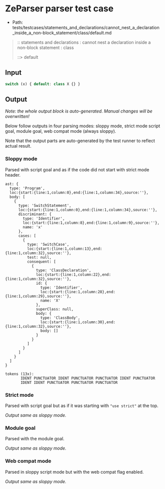 # ZeParser parser test case

- Path: tests/testcases/statements_and_declarations/cannot_nest_a_declaration_inside_a_non-block_statement/class/default.md

> :: statements and declarations : cannot nest a declaration inside a non-block statement : class
>
> ::> default

## Input

`````js
switch (x) { default: class X {} }
`````

## Output

_Note: the whole output block is auto-generated. Manual changes will be overwritten!_

Below follow outputs in four parsing modes: sloppy mode, strict mode script goal, module goal, web compat mode (always sloppy).

Note that the output parts are auto-generated by the test runner to reflect actual result.

### Sloppy mode

Parsed with script goal and as if the code did not start with strict mode header.

`````
ast: {
  type: 'Program',
  loc:{start:{line:1,column:0},end:{line:1,column:34},source:''},
  body: [
    {
      type: 'SwitchStatement',
      loc:{start:{line:1,column:0},end:{line:1,column:34},source:''},
      discriminant: {
        type: 'Identifier',
        loc:{start:{line:1,column:8},end:{line:1,column:9},source:''},
        name: 'x'
      },
      cases: [
        {
          type: 'SwitchCase',
          loc:{start:{line:1,column:13},end:{line:1,column:32},source:''},
          test: null,
          consequent: [
            {
              type: 'ClassDeclaration',
              loc:{start:{line:1,column:22},end:{line:1,column:32},source:''},
              id: {
                type: 'Identifier',
                loc:{start:{line:1,column:28},end:{line:1,column:29},source:''},
                name: 'X'
              },
              superClass: null,
              body: {
                type: 'ClassBody',
                loc:{start:{line:1,column:30},end:{line:1,column:32},source:''},
                body: []
              }
            }
          ]
        }
      ]
    }
  ]
}

tokens (13x):
       IDENT PUNCTUATOR IDENT PUNCTUATOR PUNCTUATOR IDENT PUNCTUATOR
       IDENT IDENT PUNCTUATOR PUNCTUATOR PUNCTUATOR
`````

### Strict mode

Parsed with script goal but as if it was starting with `"use strict"` at the top.

_Output same as sloppy mode._

### Module goal

Parsed with the module goal.

_Output same as sloppy mode._

### Web compat mode

Parsed in sloppy script mode but with the web compat flag enabled.

_Output same as sloppy mode._
